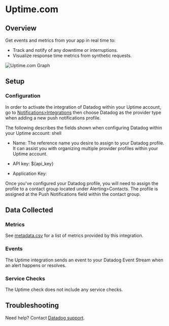 # Uptime.com

## Overview

Get events and metrics from your app in real time to:

- Track and notify of any downtime or interruptions.
- Visualize response time metrics from synthetic requests.

![Uptime.com Graph][1]

## Setup

### Configuration

In order to activate the integration of Datadog within your Uptime account, go to [Notifications>Integrations][2] then choose Datadog as the provider type when adding a new push notifications profile.

The following describes the fields shown when configuring Datadog within your Uptime account:
shell
- Name: The reference name you desire to assign to your Datadog profile. It can assist you with organizing multiple provider profiles within your Uptime account.

- API key: <span class="hidden-api-key">\${api_key}</span>

- Application Key: <span class="app_key" data-name="uptime"></span>

Once you've configured your Datadog profile, you will need to assign the profile to a contact group located under Alerting>Contacts. The profile is assigned at the Push Notifications field within the contact group.

## Data Collected

### Metrics

See [metadata.csv][3] for a list of metrics provided by this integration.

### Events

The Uptime integration sends an event to your Datadog Event Stream when an alert happens or resolves.

### Service Checks

The Uptime check does not include any service checks.

## Troubleshooting

Need help? Contact [Datadog support][4].

[1]: https://raw.githubusercontent.com/DataDog/integrations-extras/master/uptime/images/snapshot.png
[2]: https://uptime.com/integrations/manage/
[3]: https://github.com/DataDog/integrations-extras/blob/master/uptime/metadata.csv
[4]: https://docs.datadoghq.com/help/
